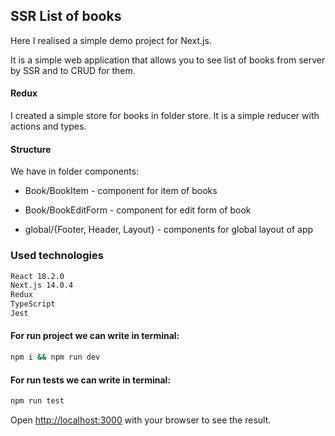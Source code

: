 ## SSR List of books

Here I realised a simple demo project for Next.js. 

It is a simple web application that allows you to see list of books from server by SSR and to CRUD for them.

#### Redux
I created a simple store for books in folder store. It is a simple reducer with actions and types.

#### Structure
We have in folder components:
- Book/BookItem - component for item of books
- Book/BookEditForm - component for edit form of book

- global/{Footer, Header, Layout} - components for global layout of app

### Used technologies
```bash
React 18.2.0
Next.js 14.0.4
Redux
TypeScript
Jest
```

#### For run project we can write in terminal:
```bash
npm i && npm run dev
```

#### For run tests we can write in terminal:
```bash
npm run test
```

Open [http://localhost:3000](http://localhost:3000) with your browser to see the result.
